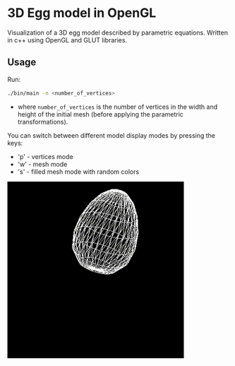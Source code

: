 # 3D Egg model in OpenGL

Visualization of a 3D egg model described by parametric equations. Written in c++ using OpenGL and GLUT libraries.

## Usage

Run:

```sh
./bin/main -n <number_of_vertices>
```
- where `number_of_vertices` is the number of vertices in the width and height of the initial mesh (before applying the parametric transformations).

You can switch between different model display modes by pressing the keys:

- 'p' - vertices mode
- 'w' - mesh mode
- 's' - filled mesh mode with random colors


![egg video](./assets/egg-video.gif)
